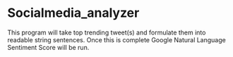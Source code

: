 # Socialmedia_analyzer
This program will take top trending tweet(s) and formulate them into readable string sentences. Once this is complete Google Natural Language Sentiment Score will be run.
